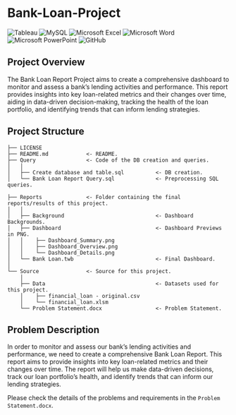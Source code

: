 # Bank-Loan-Project

![Tableau](https://img.shields.io/badge/Tableau-E97627?style=for-the-badge&logo=Tableau&logoColor=white)
![MySQL](https://img.shields.io/badge/MySQL-005C84?style=for-the-badge&logo=mysql&logoColor=white)
![Microsoft Excel](https://img.shields.io/badge/Microsoft_Excel-217346?style=for-the-badge&logo=microsoft-excel&logoColor=white)
![Microsoft Word](https://img.shields.io/badge/Microsoft_Word-2B579A?style=for-the-badge&logo=microsoft-word&logoColor=white)
![Microsoft PowerPoint](https://img.shields.io/badge/Microsoft_PowerPoint-B7472A?style=for-the-badge&logo=microsoft-powerpoint&logoColor=white)
![GitHub](https://img.shields.io/badge/github-%23121011.svg?style=for-the-badge&logo=github&logoColor=white)

## Project Overview
The Bank Loan Report Project aims to create a comprehensive dashboard to monitor and assess a bank’s lending activities and performance. This report provides insights into key loan-related metrics and their changes over time, aiding in data-driven decision-making, tracking the health of the loan portfolio, and identifying trends that can inform lending strategies.

## Project Structure

    ├── LICENSE
    ├── README.md            <- README.
    ├── Query                <- Code of the DB creation and queries.
    │   │
    │   ├── Create database and table.sql          <- DB creation.
    │   └── Bank Loan Report Query.sql             <- Preprocessing SQL queries.

    ├── Reports              <- Folder containing the final reports/results of this project.
    │   │
    │   ├── Background                             <- Dashboard Backgrounds.
    │   ├── Dashboard                              <- Dashboard Previews in PNG.
    │   │    ├── Dashboard_Summary.png
    │   │    ├── Dashboard_Overview.png
    │   │    └── Dashboard_Details.png
    │   └── Bank Loan.twb                          <- Final Dashboard.
    │   
    └── Source               <- Source for this project.
        │
        ├── Data                                   <- Datasets used for this project.
        │    ├── financial_loan - original.csv
        │    └── financial_loan.xlsm
        └── Problem Statement.docx                 <- Problem Statement.

## Problem Description
In order to monitor and assess our bank’s lending activities and performance, we need to create a comprehensive Bank Loan Report. This report aims to provide insights into key loan-related metrics and their changes over time. The report will help us make data-driven decisions, track our loan portfolio’s health, and identify trends that can inform our lending strategies.

Please check the details of the problems and requirements in the `Problem Statement.docx`.
